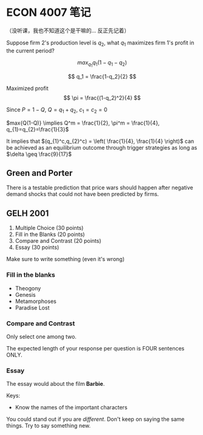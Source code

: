 # ECON 4007 笔记

（没听课，我也不知道这个是干嘛的... 反正先记着）

Suppose firm 2's production level is $q_2$, what $q_1$ maximizes firm 1's profit in the current period?

$$
max_{q_1} q_1(1-q_1-q_2)
$$

$$
q_1 = \frac{1-q_2}{2}
$$

Maximized profit 
$$
\pi = \frac{(1-q_2)^2}{4}
$$


Since $P = 1-Q$, $Q=q_{1}+q_{2}$, $c_{1}=c_{2}=0$

$max{Q(1-Q)} \implies Q^m = \frac{1}{2}, \pi^m = \frac{1}{4}, q_{1}=q_{2}=\frac{1}{3}$

It implies that $(q_{1}^c,q_{2}^c) = \left( \frac{1}{4}, \frac{1}{4} \right)$ can be achieved as an equilibrium outcome through trigger strategies as long as $\delta \geq \frac{9}{17}$

## Green and Porter

There is a testable prediction that price wars should happen after negative demand shocks that could not have been predicted by firms.



## GELH 2001

1. Multiple Choice (30 points)
2. Fill in the Blanks (20 points)
3. Compare and Contrast (20 points)
4. Essay (30 points)

Make sure to write something (even it's wrong)


### Fill in the blanks

- Theogony
- Genesis
- Metamorphoses
- Paradise Lost

### Compare and Contrast

Only select one among two.

The expected length of your response per question is FOUR sentences ONLY.

### Essay

The essay would about the film **Barbie**.

Keys:

- Know the names of the important characters


You could stand out if you are *different*. Don't keep on saying the same things. Try to say something new.